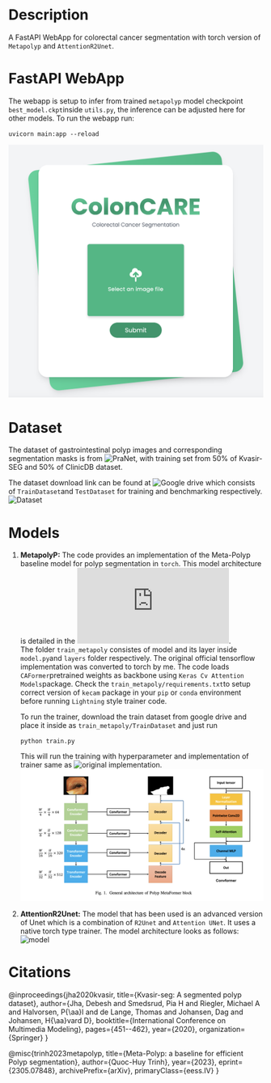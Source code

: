 # Description

A FastAPI WebApp for colorectal cancer segmentation with torch version of `Metapolyp` and `AttentionR2Unet`. 

# FastAPI WebApp
The webapp is setup to infer from trained `metapolyp` model checkpoint `best_model.ckpt`inside `utils.py`, the inference can be adjusted here for other models. 
To run the webapp run:  
```
uvicorn main:app --reload
```  
![WebApp](/media/webapp.png)

# Dataset 

The dataset of gastrointestinal polyp images and corresponding segmentation masks is from ![PraNet](https://github.com/DengPingFan/PraNet), with training set from 50% of Kvasir-SEG and 50% of ClinicDB dataset.

The dataset download link can be found at ![Google drive](https://drive.google.com/drive/folders/10SYLHNvO0fSrhhVhj5U-cFgOnTH5uGJf) which consists of `TrainDataset`and `TestDataset` for training and benchmarking respectively.
![Dataset](/media/dataset.png)

# Models
1. **MetapolyP:** The code provides an implementation of the Meta-Polyp baseline model for polyp segmentation in `torch`. This model architecture is detailed in the ![original paper](https://arxiv.org/pdf/2305.07848v3.pdf).  
   The folder `train_metapoly` consistes of model and its layer inside `model.py`and `layers` folder respectively. The original official tensorflow implementation was converted to torch by me. The code loads `CAFormer`pretrained weights as backbone using `Keras Cv Attention Models`package. Check the `train_metapoly/requirements.txt`to setup correct version of `kecam` package in your `pip` or `conda` environment before running `Lightning` style trainer code.
   
   To run the trainer, download the train dataset from google drive and place it inside as `train_metapoly/TrainDataset` and just run
   ```
   python train.py
   ```
   This will run the training with hyperparameter and implementation of trainer same as ![original implementation](https://github.com/huyquoctrinh/MetaPolyp-CBMS2023/tree/main).
   ![model_metapoly](/media/model1.png)
2. **AttentionR2Unet:**
   The model that has been used is an advanced version of Unet which is a combination of `R2Unet` and `Attention UNet`. It uses a native torch type trainer. The model architecture looks as follows:
  ![model](/media/model.png)


# Citations
@inproceedings{jha2020kvasir, title={Kvasir-seg: A segmented polyp dataset}, author={Jha, Debesh and Smedsrud, Pia H and Riegler, Michael A and Halvorsen, P{\aa}l and de Lange, Thomas and Johansen, Dag and Johansen, H{\aa}vard D}, booktitle={International Conference on Multimedia Modeling}, pages={451--462}, year={2020}, organization={Springer} }  

@misc{trinh2023metapolyp,
      title={Meta-Polyp: a baseline for efficient Polyp segmentation}, 
      author={Quoc-Huy Trinh},
      year={2023},
      eprint={2305.07848},
      archivePrefix={arXiv},
      primaryClass={eess.IV}
}
